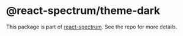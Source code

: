 # @react-spectrum/theme-dark

This package is part of [react-spectrum](https://github.com/adobe-private/react-spectrum-v3). See the repo for more details.
